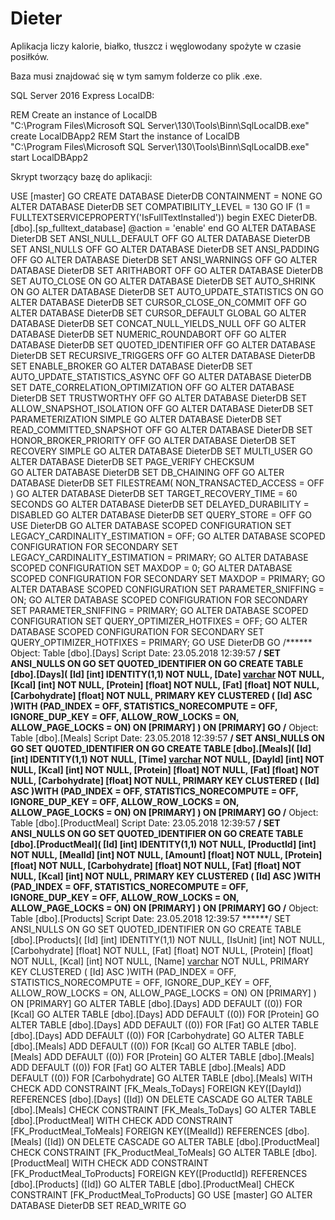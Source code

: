 # Dieter
Aplikacja liczy kalorie, białko, tłuszcz i węglowodany spożyte w czasie posiłków.

Baza musi znajdować się w tym samym folderze co plik .exe.

SQL Server 2016 Express LocalDB:

REM Create an instance of LocalDB  
"C:\Program Files\Microsoft SQL Server\130\Tools\Binn\SqlLocalDB.exe" create LocalDBApp2 
REM Start the instance of LocalDB  
"C:\Program Files\Microsoft SQL Server\130\Tools\Binn\SqlLocalDB.exe" start LocalDBApp2 

Skrypt tworzący bazę do aplikacji:

USE [master]
GO
CREATE DATABASE DieterDB
 CONTAINMENT = NONE
GO
ALTER DATABASE DieterDB SET COMPATIBILITY_LEVEL = 130
GO
IF (1 = FULLTEXTSERVICEPROPERTY('IsFullTextInstalled'))
begin
EXEC DieterDB.[dbo].[sp_fulltext_database] @action = 'enable'
end
GO
ALTER DATABASE DieterDB SET ANSI_NULL_DEFAULT OFF 
GO
ALTER DATABASE DieterDB SET ANSI_NULLS OFF 
GO
ALTER DATABASE DieterDB SET ANSI_PADDING OFF 
GO
ALTER DATABASE DieterDB SET ANSI_WARNINGS OFF 
GO
ALTER DATABASE DieterDB SET ARITHABORT OFF 
GO
ALTER DATABASE DieterDB SET AUTO_CLOSE ON 
GO
ALTER DATABASE DieterDB SET AUTO_SHRINK ON 
GO
ALTER DATABASE DieterDB SET AUTO_UPDATE_STATISTICS ON 
GO
ALTER DATABASE DieterDB SET CURSOR_CLOSE_ON_COMMIT OFF 
GO
ALTER DATABASE DieterDB SET CURSOR_DEFAULT  GLOBAL 
GO
ALTER DATABASE DieterDB SET CONCAT_NULL_YIELDS_NULL OFF 
GO
ALTER DATABASE DieterDB SET NUMERIC_ROUNDABORT OFF 
GO
ALTER DATABASE DieterDB SET QUOTED_IDENTIFIER OFF 
GO
ALTER DATABASE DieterDB SET RECURSIVE_TRIGGERS OFF 
GO
ALTER DATABASE DieterDB SET  ENABLE_BROKER 
GO
ALTER DATABASE DieterDB SET AUTO_UPDATE_STATISTICS_ASYNC OFF 
GO
ALTER DATABASE DieterDB SET DATE_CORRELATION_OPTIMIZATION OFF 
GO
ALTER DATABASE DieterDB SET TRUSTWORTHY OFF 
GO
ALTER DATABASE DieterDB SET ALLOW_SNAPSHOT_ISOLATION OFF 
GO
ALTER DATABASE DieterDB SET PARAMETERIZATION SIMPLE 
GO
ALTER DATABASE DieterDB SET READ_COMMITTED_SNAPSHOT OFF 
GO
ALTER DATABASE DieterDB SET HONOR_BROKER_PRIORITY OFF 
GO
ALTER DATABASE DieterDB SET RECOVERY SIMPLE 
GO
ALTER DATABASE DieterDB SET  MULTI_USER 
GO
ALTER DATABASE DieterDB SET PAGE_VERIFY CHECKSUM  
GO
ALTER DATABASE DieterDB SET DB_CHAINING OFF 
GO
ALTER DATABASE DieterDB SET FILESTREAM( NON_TRANSACTED_ACCESS = OFF ) 
GO
ALTER DATABASE DieterDB SET TARGET_RECOVERY_TIME = 60 SECONDS 
GO
ALTER DATABASE DieterDB SET DELAYED_DURABILITY = DISABLED 
GO
ALTER DATABASE DieterDB SET QUERY_STORE = OFF
GO
USE DieterDB
GO
ALTER DATABASE SCOPED CONFIGURATION SET LEGACY_CARDINALITY_ESTIMATION = OFF;
GO
ALTER DATABASE SCOPED CONFIGURATION FOR SECONDARY SET LEGACY_CARDINALITY_ESTIMATION = PRIMARY;
GO
ALTER DATABASE SCOPED CONFIGURATION SET MAXDOP = 0;
GO
ALTER DATABASE SCOPED CONFIGURATION FOR SECONDARY SET MAXDOP = PRIMARY;
GO
ALTER DATABASE SCOPED CONFIGURATION SET PARAMETER_SNIFFING = ON;
GO
ALTER DATABASE SCOPED CONFIGURATION FOR SECONDARY SET PARAMETER_SNIFFING = PRIMARY;
GO
ALTER DATABASE SCOPED CONFIGURATION SET QUERY_OPTIMIZER_HOTFIXES = OFF;
GO
ALTER DATABASE SCOPED CONFIGURATION FOR SECONDARY SET QUERY_OPTIMIZER_HOTFIXES = PRIMARY;
GO
USE DieterDB
GO
/****** Object:  Table [dbo].[Days]    Script Date: 23.05.2018 12:39:57 ******/
SET ANSI_NULLS ON
GO
SET QUOTED_IDENTIFIER ON
GO
CREATE TABLE [dbo].[Days](
	[Id] [int] IDENTITY(1,1) NOT NULL,
	[Date] [varchar](25) NOT NULL,
	[Kcal] [int] NOT NULL,
	[Protein] [float] NOT NULL,
	[Fat] [float] NOT NULL,
	[Carbohydrate] [float] NOT NULL,
PRIMARY KEY CLUSTERED 
(
	[Id] ASC
)WITH (PAD_INDEX = OFF, STATISTICS_NORECOMPUTE = OFF, IGNORE_DUP_KEY = OFF, ALLOW_ROW_LOCKS = ON, ALLOW_PAGE_LOCKS = ON) ON [PRIMARY]
) ON [PRIMARY]
GO
/****** Object:  Table [dbo].[Meals]    Script Date: 23.05.2018 12:39:57 ******/
SET ANSI_NULLS ON
GO
SET QUOTED_IDENTIFIER ON
GO
CREATE TABLE [dbo].[Meals](
	[Id] [int] IDENTITY(1,1) NOT NULL,
	[Time] [varchar](50) NOT NULL,
	[DayId] [int] NOT NULL,
	[Kcal] [int] NOT NULL,
	[Protein] [float] NOT NULL,
	[Fat] [float] NOT NULL,
	[Carbohydrate] [float] NOT NULL,
PRIMARY KEY CLUSTERED 
(
	[Id] ASC
)WITH (PAD_INDEX = OFF, STATISTICS_NORECOMPUTE = OFF, IGNORE_DUP_KEY = OFF, ALLOW_ROW_LOCKS = ON, ALLOW_PAGE_LOCKS = ON) ON [PRIMARY]
) ON [PRIMARY]
GO
/****** Object:  Table [dbo].[ProductMeal]    Script Date: 23.05.2018 12:39:57 ******/
SET ANSI_NULLS ON
GO
SET QUOTED_IDENTIFIER ON
GO
CREATE TABLE [dbo].[ProductMeal](
	[Id] [int] IDENTITY(1,1) NOT NULL,
	[ProductId] [int] NOT NULL,
	[MealId] [int] NOT NULL,
	[Amount] [float] NOT NULL,
	[Protein] [float] NOT NULL,
	[Carbohydrate] [float] NOT NULL,
	[Fat] [float] NOT NULL,
	[Kcal] [int] NOT NULL,
PRIMARY KEY CLUSTERED 
(
	[Id] ASC
)WITH (PAD_INDEX = OFF, STATISTICS_NORECOMPUTE = OFF, IGNORE_DUP_KEY = OFF, ALLOW_ROW_LOCKS = ON, ALLOW_PAGE_LOCKS = ON) ON [PRIMARY]
) ON [PRIMARY]
GO
/****** Object:  Table [dbo].[Products]    Script Date: 23.05.2018 12:39:57 ******/
SET ANSI_NULLS ON
GO
SET QUOTED_IDENTIFIER ON
GO
CREATE TABLE [dbo].[Products](
	[Id] [int] IDENTITY(1,1) NOT NULL,
	[IsUnit] [int] NOT NULL,
	[Carbohydrate] [float] NOT NULL,
	[Fat] [float] NOT NULL,
	[Protein] [float] NOT NULL,
	[Kcal] [int] NOT NULL,
	[Name] [varchar](30) NOT NULL,
PRIMARY KEY CLUSTERED 
(
	[Id] ASC
)WITH (PAD_INDEX = OFF, STATISTICS_NORECOMPUTE = OFF, IGNORE_DUP_KEY = OFF, ALLOW_ROW_LOCKS = ON, ALLOW_PAGE_LOCKS = ON) ON [PRIMARY]
) ON [PRIMARY]
GO
ALTER TABLE [dbo].[Days] ADD  DEFAULT ((0)) FOR [Kcal]
GO
ALTER TABLE [dbo].[Days] ADD  DEFAULT ((0)) FOR [Protein]
GO
ALTER TABLE [dbo].[Days] ADD  DEFAULT ((0)) FOR [Fat]
GO
ALTER TABLE [dbo].[Days] ADD  DEFAULT ((0)) FOR [Carbohydrate]
GO
ALTER TABLE [dbo].[Meals] ADD  DEFAULT ((0)) FOR [Kcal]
GO
ALTER TABLE [dbo].[Meals] ADD  DEFAULT ((0)) FOR [Protein]
GO
ALTER TABLE [dbo].[Meals] ADD  DEFAULT ((0)) FOR [Fat]
GO
ALTER TABLE [dbo].[Meals] ADD  DEFAULT ((0)) FOR [Carbohydrate]
GO
ALTER TABLE [dbo].[Meals]  WITH CHECK ADD  CONSTRAINT [FK_Meals_ToDays] FOREIGN KEY([DayId])
REFERENCES [dbo].[Days] ([Id])
ON DELETE CASCADE
GO
ALTER TABLE [dbo].[Meals] CHECK CONSTRAINT [FK_Meals_ToDays]
GO
ALTER TABLE [dbo].[ProductMeal]  WITH CHECK ADD  CONSTRAINT [FK_ProductMeal_ToMeals] FOREIGN KEY([MealId])
REFERENCES [dbo].[Meals] ([Id])
ON DELETE CASCADE
GO
ALTER TABLE [dbo].[ProductMeal] CHECK CONSTRAINT [FK_ProductMeal_ToMeals]
GO
ALTER TABLE [dbo].[ProductMeal]  WITH CHECK ADD  CONSTRAINT [FK_ProductMeal_ToProducts] FOREIGN KEY([ProductId])
REFERENCES [dbo].[Products] ([Id])
GO
ALTER TABLE [dbo].[ProductMeal] CHECK CONSTRAINT [FK_ProductMeal_ToProducts]
GO
USE [master]
GO
ALTER DATABASE DieterDB SET  READ_WRITE 
GO
